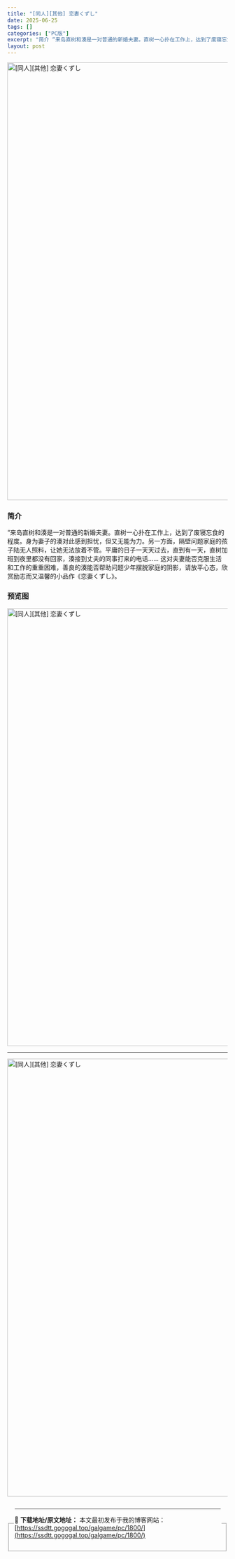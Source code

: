 ```yaml
---
title: "[同人][其他] 恋妻くずし"
date: 2025-06-25
tags: []
categories: ["PC版"]
excerpt: "简介 “来岛直树和湊是一对普通的新婚夫妻。直树一心扑在工作上，达到了废寝忘食的程度。身为妻子的湊对此感到担忧，但又无能为力。另一方面，隔壁问题家庭的孩子陆无人照料，让她无法放着不管。平庸的日子一天天过去，直到有一天，直树加班到夜里都没有回家，湊接到丈夫的同事打来的电话…… 这对夫妻能否克服生活和工作&hellip;"
layout: post
---
```



<p><img decoding="async"   src="https://ssdtt.gogogal.top/wp-content/uploads/2025/06/cc281-00.webp" loading="lazy" alt="[同人][其他] 恋妻くずし" style="display: block; margin-left: auto; margin-right: auto; width: 1000px;" /></p>
<div>
<h3>简介</h3>
</p></div>
<p>“来岛直树和湊是一对普通的新婚夫妻。直树一心扑在工作上，达到了废寝忘食的程度。身为妻子的湊对此感到担忧，但又无能为力。另一方面，隔壁问题家庭的孩子陆无人照料，让她无法放着不管。平庸的日子一天天过去，直到有一天，直树加班到夜里都没有回家，湊接到丈夫的同事打来的电话…… 这对夫妻能否克服生活和工作的重重困难，善良的湊能否帮助问题少年摆脱家庭的阴影，请放平心态，欣赏励志而又温馨的小品作《恋妻くずし》。</p>
<h3>预览图</h3>
<p><img decoding="async"   src="https://ssdtt.gogogal.top/wp-content/uploads/2025/06/805f4-01.webp" loading="lazy" alt="[同人][其他] 恋妻くずし" style="display: block; margin-left: auto; margin-right: auto; width: 1000px;" /></p>
<hr />
<p><img decoding="async"   src="https://ssdtt.gogogal.top/wp-content/uploads/2025/06/a84da-02.webp" loading="lazy" alt="[同人][其他] 恋妻くずし" style="display: block; margin-left: auto; margin-right: auto; width: 1000px;" /></p>
<div></div>
<fieldset>
<legend>


---
📖 **下载地址/原文地址：** 本文最初发布于我的博客网站：[https://ssdtt.gogogal.top/galgame/pc/1800/](https://ssdtt.gogogal.top/galgame/pc/1800/)

